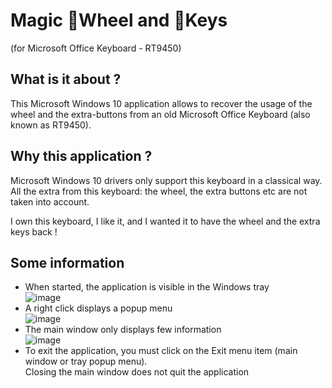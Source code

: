 ﻿# Magic 🎡Wheel and 🎹Keys
(for Microsoft Office Keyboard - RT9450)

## What is it about ?
This Microsoft Windows 10 application allows to recover the usage of the wheel and the extra-buttons
from an old Microsoft Office Keyboard (also known as RT9450).

## Why this application ?
Microsoft Windows 10 drivers only support this keyboard in a classical way.
All the extra from this keyboard: the wheel, the extra buttons etc are not taken into account.

I own this keyboard, I like it, and I wanted it to have the wheel and the extra keys back !

## Some information
- When started, the application is visible in the Windows tray  
  ![image](https://user-images.githubusercontent.com/128949/190868033-e79e1ffd-88ef-44ee-b1c1-7d67fcfeb852.png)
- A right click displays a popup menu  
  ![image](https://user-images.githubusercontent.com/128949/190868152-d38165ce-2bb5-45b8-b733-043a7e13b296.png)
- The main window only displays few information  
  ![image](https://user-images.githubusercontent.com/128949/190868239-5a7a0613-584c-4256-91ff-266fe04d3df1.png)
- To exit the application, you must click on the Exit menu item (main window or tray popup menu).  
  Closing the main window does not quit the application
